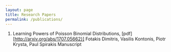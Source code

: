 ```yaml
---
layout: page
title: Research Papers
permalink: /publications/
---
```


1.  Learning Powers of Poisson Binomial Distributions, [pdf][http://arxiv.org/abs/1707.05662}]
    Fotakis Dimitris, Vasilis Kontonis, Piotr Krysta, Paul Spirakis
    Manuscript
